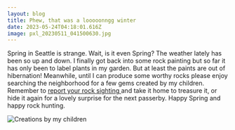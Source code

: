 ```yaml
---
layout: blog
title: Phew, that was a looooonngg winter
date: 2023-05-24T04:18:01.616Z
image: pxl_20230511_041500630.jpg
---
```

S﻿pring in Seattle is strange. Wait, is it even Spring? The weather lately has been so up and down. I finally got back into some rock painting but so far it has only been to label plants in my garden. But at least the paints are out of hibernation!   Meanwhile, until I can produce some worthy rocks please enjoy searching the neighborhood for a few gems created by my children. Remember to [report your rock sighting ](https://stonedtolife.com/report-a-rock-finding/)and take it home to treasure it, or hide it again for a lovely surprise for the next passerby. Happy Spring and happy rock hunting.

![](pxl_20230522_181921898.jpg "Creations by my children")